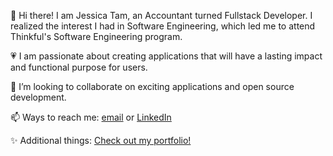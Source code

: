 👋 Hi there! I am Jessica Tam, an Accountant turned Fullstack Developer. I realized the interest I had in Software Engineering, which led me to attend Thinkful's Software Engineering program.

💗 I am passionate about creating applications that will have a lasting impact and functional purpose for users.

👀 I’m looking to collaborate on exciting applications and open source development.

📫 Ways to reach me: [email](mailto:jessica.tam128@gmail.com) or [LinkedIn](https://www.linkedin.com/in/jtam128/)

✨ Additional things: [Check out my portfolio!](https://github.com/jtam128/portfolio)

